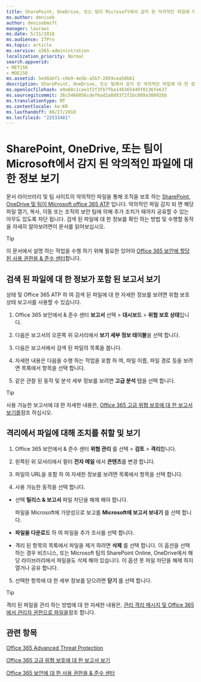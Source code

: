 ```yaml
---
title: SharePoint, OneDrive, 또는 팀이 Microsoft에서 감지 된 악의적인 파일에 대 한 정보 보기
ms.author: deniseb
author: denisebmsft
manager: laurawi
ms.date: 5/31/2018
ms.audience: ITPro
ms.topic: article
ms.service: o365-administration
localization_priority: Normal
search.appverid:
- MET150
- MOE150
ms.assetid: 5ed8abf1-c0e9-4e5b-a5b7-2059cea50b61
description: SharePoint, OneDrive, 또는 팀에서 감지 된 악의적인 파일에 대 한 정보를 보려면 이동할 위치를 하 고 해당 파일에서 작업을 수행 하는 방법에 알아봅니다.
ms.openlocfilehash: e9a68c1cee1f2f3fb7fba148365449f0136fe637
ms.sourcegitcommit: 36c5466056cdef6ad2a8d9372f2bc009a30892bb
ms.translationtype: MT
ms.contentlocale: ko-KR
ms.lasthandoff: 08/27/2018
ms.locfileid: "22533481"
---
```

# <a name="view-information-about-malicious-files-detected-in-sharepoint-onedrive-or-microsoft-teams"></a>SharePoint, OneDrive, 또는 팀이 Microsoft에서 감지 된 악의적인 파일에 대 한 정보 보기

문서 라이브러리 및 팀 사이트의 악의적인 파일을 통해 조직을 보호 하는 [SharePoint, OneDrive 및 팀이 Microsoft office 365 ATP](atp-for-spo-odb-and-teams.md) 입니다. 악의적인 파일 감지 되 면 해당 파일 열기, 복사, 이동 또는 조직의 보안 팀에 의해 추가 조치가 때까지 공유할 수 있는 아무도 있도록 차단 됩니다. 검색 된 파일에 대 한 정보를 확인 하는 방법 및 수행할 동작을 자세히 알아보려면이 문서를 읽어보십시오. 
  
> [!TIP]
> 이 문서에서 설명 하는 작업을 수행 하기 위해 필요한 있어야 [Office 365 보안에 할당 된 사용 권한을 &amp; 준수 센터](permissions-in-the-security-and-compliance-center.md)합니다. 
  
## <a name="view-reports-with-information-about-detected-files"></a>검색 된 파일에 대 한 정보가 포함 된 보고서 보기

상태 및 Office 365 ATP 하 여 검색 된 파일에 대 한 자세한 정보를 보려면 위협 보호 상태 보고서를 사용할 수 있습니다.
  
1. Office 365 보안에서 &amp; 준수 센터 **보고서** 선택 \> **대시보드** \> **위협 보호 상태**입니다.
    
2. 다음은 보고서의 오른쪽 위 모서리에서 **보기 세부 정보 테이블**을 선택 합니다.
    
3. 다음은 보고서에서 검색 된 파일의 목록을 봅니다.
    
4. 자세한 내용은 다음을 수행 하는 작업을 포함 하 여, 파일 이름, 파일 경로 등을 보려면 목록에서 항목을 선택 합니다.
    
5. 같은 관찰 된 동작 및 분석 세부 정보를 보려면 **고급 분석** 탭을 선택 합니다. 
    
> [!TIP]
> 사용 가능한 보고서에 대 한 자세한 내용은, [Office 365 고급 위협 보호에 대 한 보고서 보기를](view-reports-for-atp.md)참조 하십시오. 
  
## <a name="view-and-take-action-on-files-in-quarantine"></a>격리에서 파일에 대해 조치를 취할 및 보기

1. Office 365 보안에서 &amp; 준수 센터 **위협 관리** 를 선택 \> **검토** \> **격리**합니다.
    
2. 왼쪽된 위 모서리에서 필터 **전자 메일** 에서 **콘텐츠**를 변경 합니다.
    
3. 파일의 URL을 포함 하 여 자세한 정보를 보려면 목록에서 항목을 선택 합니다.
    
4. 사용 가능한 동작을 선택 합니다.
    
  - 선택 **릴리스 &amp; 보고서** 파일 차단을 해제 해야 합니다. 
    
    파일을 Microsoft에 가양성으로 보고를 **Microsoft에 보고서 보내기** 를 선택 합니다. 
    
  - **파일을 다운로드** 하 여 파일을 추가 조사를 선택 합니다. 
    
  - 격리 된 항목의 목록에서 파일을 제거 하려면 **삭제** 를 선택 합니다. 이 옵션을 선택 하는 경우 비즈니스, 또는 Microsoft 팀의 SharePoint Online, OneDrive에서 해당 라이브러리에서 파일을도 삭제 해야 있습니다. 이 옵션 못 파일 차단을 해제 하지 열거나 공유 합니다. 
    
5. 선택한 항목에 대 한 세부 정보를 닫으려면 **닫기** 를 선택 합니다. 
    
> [!TIP]
> 격리 된 파일을 관리 하는 방법에 대 한 자세한 내용은, [관리 격리 메시지 및 Office 365에서 관리자 권한으로 파일을](manage-quarantined-messages-and-files.md)참조 합니다. 
  
## <a name="related-topics"></a>관련 항목

[Office 365 Advanced Threat Protection](office-365-atp.md)
  
[Office 365 고급 위협 보호에 대 한 보고서 보기](view-reports-for-atp.md)
  
[Office 365 보안에 대 한 사용 권한을 &amp; 준수 센터](permissions-in-the-security-and-compliance-center.md)
  

